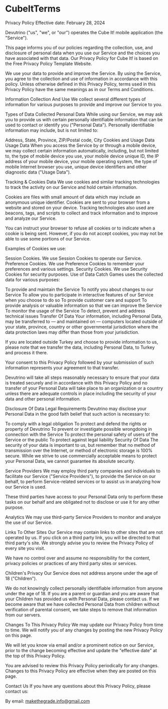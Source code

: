 # CubeItTerms

Privacy Policy Effective date: February 28, 2024

Devutrino ("us", "we", or "our") operates the Cube It! mobile application (the "Service").

This page informs you of our policies regarding the collection, use, and disclosure of personal data when you use our Service and the choices you have associated with that data. Our Privacy Policy for Cube It! is based on the Free Privacy Policy Template Website.

We use your data to provide and improve the Service. By using the Service, you agree to the collection and use of information in accordance with this policy. Unless otherwise defined in this Privacy Policy, terms used in this Privacy Policy have the same meanings as in our Terms and Conditions.

Information Collection And Use We collect several different types of information for various purposes to provide and improve our Service to you.

Types of Data Collected Personal Data While using our Service, we may ask you to provide us with certain personally identifiable information that can be used to contact or identify you ("Personal Data"). Personally identifiable information may include, but is not limited to:

Address, State, Province, ZIP/Postal code, City Cookies and Usage Data Usage Data When you access the Service by or through a mobile device, we may collect certain information automatically, including, but not limited to, the type of mobile device you use, your mobile device unique ID, the IP address of your mobile device, your mobile operating system, the type of mobile Internet browser you use, unique device identifiers and other diagnostic data ("Usage Data").

Tracking & Cookies Data We use cookies and similar tracking technologies to track the activity on our Service and hold certain information.

Cookies are files with small amount of data which may include an anonymous unique identifier. Cookies are sent to your browser from a website and stored on your device. Tracking technologies also used are beacons, tags, and scripts to collect and track information and to improve and analyze our Service.

You can instruct your browser to refuse all cookies or to indicate when a cookie is being sent. However, if you do not accept cookies, you may not be able to use some portions of our Service.

Examples of Cookies we use:

Session Cookies. We use Session Cookies to operate our Service. Preference Cookies. We use Preference Cookies to remember your preferences and various settings. Security Cookies. We use Security Cookies for security purposes. Use of Data Catch Games uses the collected data for various purposes:

To provide and maintain the Service To notify you about changes to our Service To allow you to participate in interactive features of our Service when you choose to do so To provide customer care and support To provide analysis or valuable information so that we can improve the Service To monitor the usage of the Service To detect, prevent and address technical issues Transfer Of Data Your information, including Personal Data, may be transferred to — and maintained on — computers located outside of your state, province, country or other governmental jurisdiction where the data protection laws may differ than those from your jurisdiction.

If you are located outside Turkey and choose to provide information to us, please note that we transfer the data, including Personal Data, to Turkey and process it there.

Your consent to this Privacy Policy followed by your submission of such information represents your agreement to that transfer.

Devutrino will take all steps reasonably necessary to ensure that your data is treated securely and in accordance with this Privacy Policy and no transfer of your Personal Data will take place to an organization or a country unless there are adequate controls in place including the security of your data and other personal information.

Disclosure Of Data Legal Requirements Devutrino may disclose your Personal Data in the good faith belief that such action is necessary to:

To comply with a legal obligation To protect and defend the rights or property of Devutrino To prevent or investigate possible wrongdoing in connection with the Service To protect the personal safety of users of the Service or the public To protect against legal liability Security Of Data The security of your data is important to us, but remember that no method of transmission over the Internet, or method of electronic storage is 100% secure. While we strive to use commercially acceptable means to protect your Personal Data, we cannot guarantee its absolute security.

Service Providers We may employ third party companies and individuals to facilitate our Service ("Service Providers"), to provide the Service on our behalf, to perform Service-related services or to assist us in analyzing how our Service is used.

These third parties have access to your Personal Data only to perform these tasks on our behalf and are obligated not to disclose or use it for any other purpose.

Analytics We may use third-party Service Providers to monitor and analyze the use of our Service.

Links To Other Sites Our Service may contain links to other sites that are not operated by us. If you click on a third party link, you will be directed to that third party's site. We strongly advise you to review the Privacy Policy of every site you visit.

We have no control over and assume no responsibility for the content, privacy policies or practices of any third party sites or services.

Children's Privacy Our Service does not address anyone under the age of 18 ("Children").

We do not knowingly collect personally identifiable information from anyone under the age of 18. If you are a parent or guardian and you are aware that your Children has provided us with Personal Data, please contact us. If we become aware that we have collected Personal Data from children without verification of parental consent, we take steps to remove that information from our servers.

Changes To This Privacy Policy We may update our Privacy Policy from time to time. We will notify you of any changes by posting the new Privacy Policy on this page.

We will let you know via email and/or a prominent notice on our Service, prior to the change becoming effective and update the "effective date" at the top of this Privacy Policy.

You are advised to review this Privacy Policy periodically for any changes. Changes to this Privacy Policy are effective when they are posted on this page.

Contact Us If you have any questions about this Privacy Policy, please contact us:

By email: makethegrade.info@gmail.com

